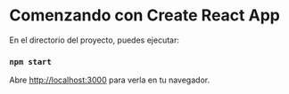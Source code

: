 # Comenzando con Create React App

En el directorio del proyecto, puedes ejecutar:
### `npm start`
Abre [http://localhost:3000](http://localhost:3000) para verla en tu navegador.

